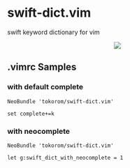 swift-dict.vim
==========================

swift keyword dictionary for vim

<p align="center"><img src="https://raw.githubusercontent.com/tokorom/swift-dict.vim/assets/assets/swift_vim_complete.gif"/></p>

## .vimrc Samples

### with default complete

```vim
NeoBundle 'tokorom/swift-dict.vim'

set complete+=k
```

### with neocomplete

```vim
NeoBundle 'tokorom/swift-dict.vim'

let g:swift_dict_with_neocomplete = 1
```
